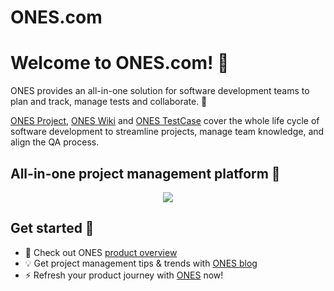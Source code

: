 # ONES.com

# Welcome to ONES.com! 🎉
<p> </p>
<p>ONES provides an all-in-one solution for software development teams to plan and track, manage tests and collaborate. 👏</p>

[ONES Project](https://ones.com/products/project), [ONES Wiki](https://ones.com/products/wiki) and [ONES TestCase](https://ones.com/products/testcase) cover the whole life cycle of software development to streamline projects, manage team knowledge, and align the QA process. </p>


## All-in-one project management platform 🎯
<div align="center">
  <img src="https://cdn.ones.com/_next/static/media/all_in_one.2c3be0f4.webp"/>
</div>

## Get started 🙋
- :seedling: Check out ONES [product overview](https://youtu.be/DdW1HqZOJ2Y)
- 💡 Get project management tips & trends with [ONES blog](https://blog.ones.com/)
- :zap: Refresh your product journey with [ONES](https://ones.com/) now!
